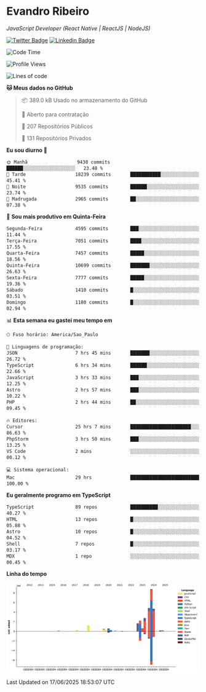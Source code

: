 # Evandro **Ribeiro**

*JavaScript Developer (React Native | ReactJS | NodeJS)*

[![Twitter Badge](https://img.shields.io/badge/-@ribeiroevandro-201B2D?style=flat-square&labelColor=201B2D&logo=twitter&logoColor=white&link=https://twitter.com/ribeiroevandro)](https://twitter.com/ribeiroevandro) 
[![Linkedin Badge](https://img.shields.io/badge/-Evandro%20Ribeiro-201B2D?style=flat-square&logo=Linkedin&logoColor=white&link=https://www.linkedin.com/in/ribeiroevandro)](https://www.linkedin.com/in/ribeiroevandro) 


<!--START_SECTION:waka-->
![Code Time](http://img.shields.io/badge/Code%20Time-4%2C569%20hrs%2044%20mins-blue)

![Profile Views](http://img.shields.io/badge/Visualizac%C3%B5es%20do%20perfil-7-blue)

![Lines of code](https://img.shields.io/badge/Desde%20o%20Hello%20World%20eu%20escrevi-29.0%20million%20linhas%20de%20c%C3%B3digo-blue)

**🐱 Meus dados no GitHub** 

> 📦 389.0 kB Usado no armazenamento do GitHub 
 > 
> 💼 Aberto para contratação
 > 
> 📜 207 Repositórios Públicos 
 > 
> 🔑 131 Repositórios Privados 
 > 
**Eu sou diurno 🐤** 

```text
🌞 Manhã                  9430 commits        ██████░░░░░░░░░░░░░░░░░░░   23.48 % 
🌆 Tarde                  18239 commits       ███████████░░░░░░░░░░░░░░   45.41 % 
🌃 Noite                  9535 commits        ██████░░░░░░░░░░░░░░░░░░░   23.74 % 
🌙 Madrugada              2965 commits        ██░░░░░░░░░░░░░░░░░░░░░░░   07.38 % 
```
📅 **Sou mais produtivo em Quinta-Feira** 

```text
Segunda-Feira            4595 commits        ███░░░░░░░░░░░░░░░░░░░░░░   11.44 % 
Terça-Feira              7051 commits        ████░░░░░░░░░░░░░░░░░░░░░   17.55 % 
Quarta-Feira             7457 commits        █████░░░░░░░░░░░░░░░░░░░░   18.56 % 
Quinta-Feira             10699 commits       ███████░░░░░░░░░░░░░░░░░░   26.63 % 
Sexta-Feira              7777 commits        █████░░░░░░░░░░░░░░░░░░░░   19.36 % 
Sábado                   1410 commits        █░░░░░░░░░░░░░░░░░░░░░░░░   03.51 % 
Domingo                  1180 commits        █░░░░░░░░░░░░░░░░░░░░░░░░   02.94 % 
```


📊 **Esta semana eu gastei meu tempo em** 

```text
🕑︎ Fuso horário: America/Sao_Paulo

💬 Linguagens de programação: 
JSON                     7 hrs 45 mins       ███████░░░░░░░░░░░░░░░░░░   26.72 % 
TypeScript               6 hrs 34 mins       ██████░░░░░░░░░░░░░░░░░░░   22.66 % 
JavaScript               3 hrs 33 mins       ███░░░░░░░░░░░░░░░░░░░░░░   12.25 % 
Astro                    2 hrs 57 mins       ███░░░░░░░░░░░░░░░░░░░░░░   10.22 % 
PHP                      2 hrs 44 mins       ██░░░░░░░░░░░░░░░░░░░░░░░   09.45 % 

🔥 Editores: 
Cursor                   25 hrs 7 mins       ██████████████████████░░░   86.63 % 
PhpStorm                 3 hrs 50 mins       ███░░░░░░░░░░░░░░░░░░░░░░   13.25 % 
VS Code                  2 mins              ░░░░░░░░░░░░░░░░░░░░░░░░░   00.12 % 

💻 Sistema operacional: 
Mac                      29 hrs              █████████████████████████   100.00 % 
```

**Eu geralmente programo em TypeScript** 

```text
TypeScript               89 repos            ██████████░░░░░░░░░░░░░░░   40.27 % 
HTML                     13 repos            █░░░░░░░░░░░░░░░░░░░░░░░░   05.88 % 
Astro                    10 repos            █░░░░░░░░░░░░░░░░░░░░░░░░   04.52 % 
Shell                    7 repos             █░░░░░░░░░░░░░░░░░░░░░░░░   03.17 % 
MDX                      1 repo              ░░░░░░░░░░░░░░░░░░░░░░░░░   00.45 % 
```



**Linha do tempo**

![Lines of Code chart](https://raw.githubusercontent.com/ribeiroevandro/ribeiroevandro/main/assets/bar_graph.png)


 Last Updated on 17/06/2025 18:53:07 UTC
<!--END_SECTION:waka-->
